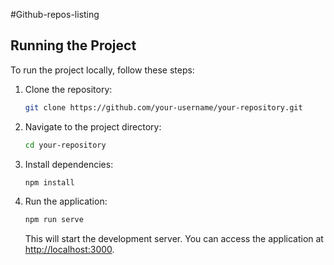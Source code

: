 #Github-repos-listing

## Running the Project

To run the project locally, follow these steps:

1. Clone the repository:

    ```bash
    git clone https://github.com/your-username/your-repository.git
    ```

2. Navigate to the project directory:

    ```bash
    cd your-repository
    ```

3. Install dependencies:

    ```bash
    npm install
    ```

4. Run the application:

    ```bash
    npm run serve
    ```

   This will start the development server. You can access the application at [http://localhost:3000](http://localhost:3000).
